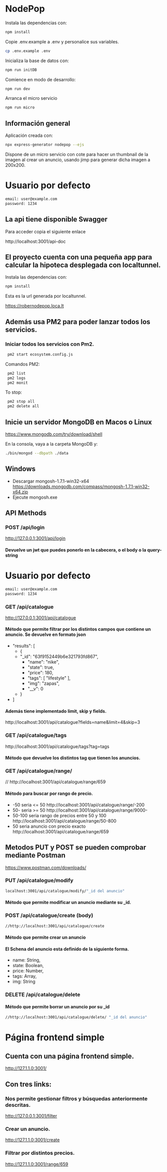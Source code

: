 # NodePop

Instala las dependencias con:

```sh
npm install
```

Copie .env.example a .env y personalice sus variables.

```sh
cp .env.example .env
```

Inicializa la base de datos con:

```sh
npm run initDB
```

Comience en modo de desarrollo:

```sh
npm run dev
```

Arranca el micro servicio

```sh
npm run micro
```

## Información general

Aplicación creada con:

```sh
npx express-generator nodepop --ejs
```

Dispone de un micro servicio con cote para hacer un thumbnail de la imagen al crear un anuncio, usando jimp para generar dicha imagen a 200x200.

# Usuario por defecto

```sh
email: user@example.com
password: 1234
```

## La api tiene disponible Swagger

Para acceder copia el siguiente enlace

http://localhost:3001/api-doc

## El proyecto cuenta con una pequeña app para calcular la hipoteca desplegada con localtunnel.

Instala las dependencias con:

```sh
npm install
```

Esta es la url generada por localtunnel.

https://robernodepop.loca.lt

## Además usa PM2 para poder lanzar todos los servicios.

### Iniciar todos los servicios con Pm2.

```sh
 pm2 start ecosystem.config.js
```

Comandos PM2:

```sh
 pm2 list
 pm2 logs
 pm2 monit
```

To stop:

```sh
 pm2 stop all
 pm2 delete all
```

## Inicie un servidor MongoDB en Macos o Linux

https://www.mongodb.com/try/download/shell

En la consola, vaya a la carpeta MongoDB y:

```sh
./bin/mongod --dbpath ./data
```

## Windows

- Descargar mongosh-1.7.1-win32-x64
  https://downloads.mongodb.com/compass/mongosh-1.7.1-win32-x64.zip
- Ejecute mongosh.exe

## API Methods

### POST /api/login

http://127.0.0.1:3001/api/login

#### Devuelve un jwt que puedes ponerlo en la cabecera, o el body o la query-string

# Usuario por defecto

```sh
email: user@example.com
password: 1234
```

###

### GET /api/catalogue

http://127.0.0.1:3001/api/catalogue

#### Método que permite filtrar por los distintos campos que contiene un anuncio. Se devuelve en formato json

- "results": [
  - {
  - "\_id": "63f9152449b6e321793fd867",
    - "name": "nike",
    - "state": true,
    - "price": 180,
    - "tags": [
      "lifestyle"
      ],
    - "img": "zapas",
    - "\_\_v": 0
  - }
- ]

#### Además tiene implementado limit, skip y fields.

http://localhost:3001/api/catalogue?fields=name&limit=4&skip=3

### GET /api/catalogue/tags

http://localhost:3001/api/catalogue/tags?tag=tags

#### Método que devuelve los distintos tag que tienen los anuncios.

### GET /api/catalogue/range/

// http://localhost:3001/api/catalogue/range/659

#### Método para buscar por rango de precio.

- -50 seria <= 50
  http://localhost:3001/api/catalogue/range/-200
- 50- seria >= 50
  http://localhost:3001/api/catalogue/range/9000-
- 50-100 seria rango de precios entre 50 y 100
  http://localhost:3001/api/catalogue/range/50-800
- 50 seria anuncio con precio exacto
  http://localhost:3001/api/catalogue/range/659

## Metodos PUT y POST se pueden comprobar mediante Postman

https://www.postman.com/downloads/

### PUT /api/catalogue/modify

```sh
localhost:3001/api/catalogue/modify/"_id del anuncio"
```

#### Método que permite modificar un anuncio mediante su \_id.

### POST /api/catalogue/create (body)

```sh
//http://localhost:3001/api/catalogue/create
```

#### Método que permite crear un anuncio

#### El Schena del anuncio esta definido de la siguiente forma.

- name: String,
- state: Boolean,
- price: Number,
- tags: Array,
- img: String

### DELETE /api/catalogue/delete

#### Método que permite borrar un anuncio por su \_id

```sh
//http://localhost:3001/api/catalogue/delete/ "_id del anuncio"
```

# Página frontend simple

## Cuenta con una página frontend simple.

http://127.1.1.0:3001/

## Con tres links:

### Nos permite gestionar filtros y búsquedas anteriormente descritas.

http://127.0.0.1:3001/filter

### Crear un anuncio.

http://127.1.1.0:3001/create

### Filtrar por distintos precios.

http://127.1.1.0:3001/range/659
